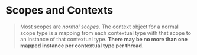 # Scopes and Contexts
> Most scopes are *normal scopes*. The context object for a normal scope type is a mapping from each contextual type with that scope to an instance of that contextual type. **There may be no more than one mapped instance per contextual type per thread.**


